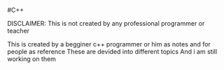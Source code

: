 #C++

DISCLAIMER: This is not created by any professional programmer or teacher 

This is created by a begginer c++ programmer or him as notes and for people as reference 
These are devided into different topics
And i am still working on them
